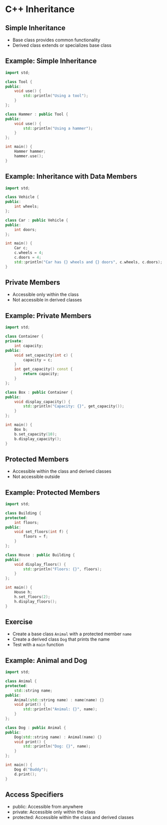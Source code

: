 # C++ Inheritance

## Simple Inheritance

- Base class provides common functionality
- Derived class extends or specializes base class

## Example: Simple Inheritance

```cpp
import std;

class Tool {
public:
    void use() {
        std::println("Using a tool");
    }
};

class Hammer : public Tool {
public:
    void use() {
        std::println("Using a hammer");
    }
};

int main() {
    Hammer hammer;
    hammer.use();
}
```

## Example: Inheritance with Data Members

```cpp
import std;

class Vehicle {
public:
    int wheels;
};

class Car : public Vehicle {
public:
    int doors;
};

int main() {
    Car c;
    c.wheels = 4;
    c.doors = 4;
    std::println("Car has {} wheels and {} doors", c.wheels, c.doors);
}
```

## Private Members

- Accessible only within the class
- Not accessible in derived classes

## Example: Private Members

```cpp
import std;

class Container {
private:
    int capacity;
public:
    void set_capacity(int c) {
        capacity = c;
    }
    int get_capacity() const {
        return capacity;
    }
};

class Box : public Container {
public:
    void display_capacity() {
        std::println("Capacity: {}", get_capacity());
    }
};

int main() {
    Box b;
    b.set_capacity(10);
    b.display_capacity();
}
```

## Protected Members

- Accessible within the class and derived classes
- Not accessible outside

## Example: Protected Members

```cpp
import std;

class Building {
protected:
    int floors;
public:
    void set_floors(int f) {
        floors = f;
    }
};

class House : public Building {
public:
    void display_floors() {
        std::println("Floors: {}", floors);
    }
};

int main() {
    House h;
    h.set_floors(2);
    h.display_floors();
}
```

## Exercise

- Create a base class `Animal` with a protected member `name`
- Create a derived class `Dog` that prints the name
- Test with a `main` function

## Example: Animal and Dog

```cpp
import std;

class Animal {
protected:
    std::string name;
public:
    Animal(std::string name) : name(name) {}
    void print() {
        std::println("Animal: {}", name);
    }
};

class Dog : public Animal {
public:
    Dog(std::string name) : Animal(name) {}
    void print() {
        std::println("Dog: {}", name);
    }
};

int main() {
    Dog d("Buddy");
    d.print();
}
```

## Access Specifiers

- public: Accessible from anywhere
- private: Accessible only within the class
- protected: Accessible within the class and derived classes
